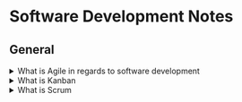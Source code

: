 # Software Development Notes

## General

<details>
    <summary>What is Agile in regards to software development</summary>
    <hr>
    <p>
        <h5>
            <b>Summary:</b>
        </h5>
        Agile is a structured and iterative approach to project management and product development. It recognizes the volatility of product development, and provides a methodology for self-organizing teams to respond to change without going off the rails.
    </p>
    <br>
    <p>
        <h5>
            <b>More Information:</b>
        </h5>
        <h6>
            [<a href="https://www.atlassian.com/agile/kanban/kanban-vs-scrum">Atlassian</a>]
        </h6>
    </p>
    <p>
        When it comes to implementing <b>Agile</b> and <b>DevOps</b>, <b>kanban</b> and <b>scrum</b> provide different ways to do so.
    </P>
    <p>
        It's easy to point out the differences between scrum practices and kanban practices, but that's just at the <b>surface level</b>. 
        While the practices differ, the principles are largely the same. Both frameworks will help you build better products (and services) with fewer headaches. 
    </p>
    <p>
        <b>Agile</b> is a structured and iterative approach to project management and product development. It recognizes the volatility of product development, and provides a methodology for self-organizing teams to respond to change without going off the rails. 
    </p>
</details>

<details>
    <summary>What is Kanban</summary>
    <hr>
    <p>
        <b>Kanban</b> is all about visualizing your work, limiting work in progress, and maximizing efficiency (or flow). Kanban teams focus on <b>reducing the time</b> a project takes (or user story) from start to finish. They do this by using a kanban board and continuously improving their flow of work. 
    </p>
</details>

<details>
    <summary>What is Scrum</summary>
    <hr>
    <p>
        <b>Scrum</b> teams commit to completing an increment of work, which is potentially shippable, through set intervals called sprints. Their goal is to create learning loops to quickly gather and integrate customer feedback. Scrum teams <b>adopt specific roles, create special artifacts, and hold regular ceremonies</b> to keep things moving forward. Scrum is best defined in <b>The Scrum Guide</b>.
    </p>
    <p>
        With scrum, your team promises to ship some valuable increment of work by the end of each sprint. Scrum is built on empiricism, focusing on small increments of work that will help you learn from your customers and better inform what you do next. Here's how it breaks down: 
    </p>
    <p style="display: flex; flex-direction: column;">
        <span>
            <b>
                Scrum cadence:
            </b>
        </span>
        <span>
            Scrum moves fast, with sprints that usually last between one to four weeks, which have clear start and finish dates. The short time frame forces complex tasks to be split into smaller stories and help your team learn quickly. A key question is this: Can your team ship useable code that fast?
            Sprints are punctuated by sprint planning, sprint review, and retrospective meetings and peppered with daily scrum (standup) meetings. These scrum ceremonies are lightweight and run on a continuous basis.
        </span>
    </p>
    <p>
        <b>
            Scrum roles:
        </b>
        Scrum has three clearly defined roles.
        <ul>
            <li>
                The product owner advocates for the customer, manages the product backlog, and helps prioritize the work done by the development team.
            </li>
            <li>
                The scrum master helps the team stay grounded in the scrum principles.
            </li>
            <li>
                The development team chooses the work to be done, delivers increments, and demonstrates collective accountability.
            </li>
        </ul>  
        Who manages the scrum team? Well, nobody. Scrum teams are self-organizing and everyone is equal, despite having different responsibilities. The team is united by the goal of shipping value to customers.
    </p>
    <p>
        <b>
            Common metrics:
        </b>
        Scrum metrics are data points scrum teams can use to improve efficiency and effectiveness. They can inform decision-making and help teams become more efficient in planning and execution. During the sprint planning phase, teams can use metrics such as sprint goals, team velocity, team capacity, and type of work. During stand-ups, teams can also benefit from measuring progress towards sprint goals, reviewing a sprint burndown, understanding workload distribution, and more.
    </p>
    <p>
        <b>
            Change philosophy:
        </b>
        Teams strive to understand how much they can accomplish within their sprint time boundaries. They commit to its delivery within a sprint. However, scrum teams can receive customer feedback that encourages them to pivot and change the sprint to deliver the most customer value. During the sprint retrospective, scrum teams should discuss how to limit change in the future, as changes put the potentially shippable increment at risk. If a team frequently changes scope mid-sprint, it may signify work was selected that isn’t adequately understood. It could also mean the team has operational/unplannable work that interferes with the plan.
    </p>
</details>